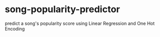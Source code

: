 # song-popularity-predictor
predict a song's popularity score using Linear Regression and One Hot Encoding
